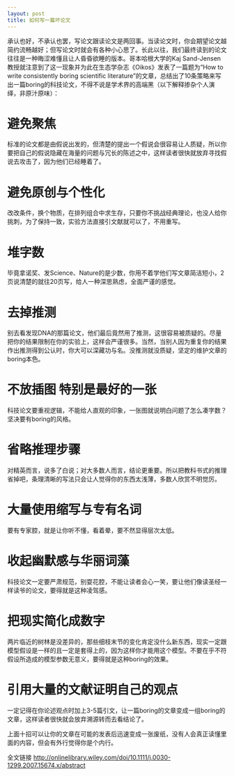 ```yaml
---
layout: post
title: 如何写一篇坏论文
---
```


承认也好，不承认也罢，写论文跟读论文是两回事。当读论文时，你会期望论文越简约流畅越好；但写论文时就会有各种小心思了。长此以往，我们最终读到的论文往往是一种晦涩难懂且让人昏昏欲睡的版本。哥本哈根大学的Kaj Sand-Jensen教授就注意到了这一现象并为此在生态学杂志《Oikos》发表了一篇题为“How to write consistently boring scientific literature”的文章，总结出了10条策略来写出一篇boring的科技论文，不得不说是学术界的高端黑（以下解释掺杂个人演绎，非原汁原味）：

# 避免聚焦

标准的论文都是由假说出发的，但清楚的提出一个假说会很容易让人质疑，所以你要把自己的假说隐藏在海量的问题与冗长的陈述之中，这样读者很快就放弃寻找假说去攻击了，因为他们已经睡着了。

# 避免原创与个性化

改改条件，换个物质，在排列组合中求生存，只要你不挑战经典理论，也没人给你挑刺，为了保持一致，实验方法直接引文献就可以了，不用重写。

# 堆字数

毕竟拿诺奖、发Science、Nature的是少数，你用不着学他们写文章简洁短小，2页说清楚的就往20页写，给人一种深思熟虑，全面严谨的感觉。

# 去掉推测

别去看发现DNA的那篇论文，他们最后竟然用了推测，这很容易被质疑的。尽量把你的结果限制在你的实验上，这样会严谨很多。当然，当别人因为重复你的结果作出推测得到公认时，你大可以深藏功与名。没推测就没质疑，坚定的维护文章的boring本色。

# 不放插图 特别是最好的一张

科技论文要重视逻辑，不能给人直观的印象，一张图就说明白问题了怎么凑字数？坚决要有boring的风格。
# 省略推理步骤

对精英而言，说多了白说；对大多数人而言，结论更重要。所以把教科书式的推理省掉吧，条理清晰的写法只会让人觉得你的东西太浅薄，多数人欣赏不明觉厉。

# 大量使用缩写与专有名词

要有专家腔，就是让你听不懂，看着晕，要不然显得层次太低。

# 收起幽默感与华丽词藻

科技论文一定要严肃规范，别耍花腔，不能让读者会心一笑，要让他们像读圣经一样读爷的论文，要得就是这种凌驾感。

# 把现实简化成数字

两片临近的树林是没差异的，那些细枝末节的变化肯定没什么新东西，现实一定跟模型假设是一样的且一定是套得上的，因为这样你才能用这个模型。不要在乎不符假设所造成的模型参数无意义，要得就是这种boring的效果。

# 引用大量的文献证明自己的观点

一定记得在你论述观点时加上3-5篇引文，让一篇boring的文章变成一组boring的文章，这样读者很快就会放弃溯源转而去看结论了。

上面十招可以让你的文章在可能的发表后迅速变成一张废纸，没有人会真正读懂里面的内容，但会有外行觉得你是个内行。

全文链接 http://onlinelibrary.wiley.com/doi/10.1111/j.0030-1299.2007.15674.x/abstract